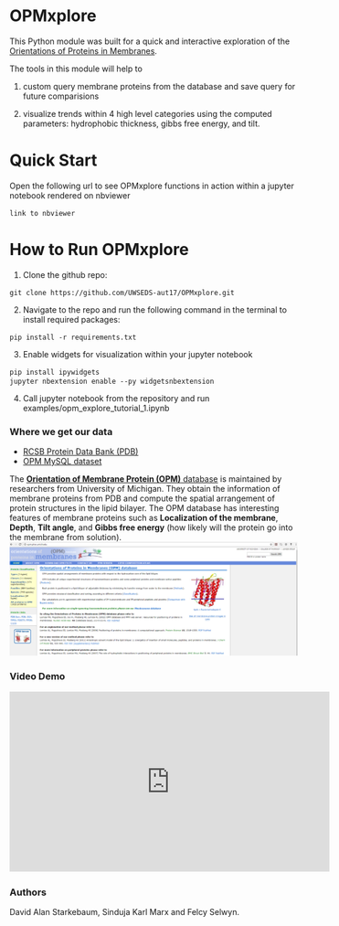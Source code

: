 # OPMxplore

This Python module was built for a quick and interactive exploration of the [Orientations of Proteins in Membranes](http://opm.phar.umich.edu/about.php). 


The tools in this module will help to 

1. custom query membrane proteins from the database and save query for future comparisions 

2. visualize trends within 4 high level categories using the computed parameters: hydrophobic thickness, gibbs free energy, and tilt.

# Quick Start

Open the following url to see OPMxplore functions in action within a jupyter notebook rendered on nbviewer
~~~~
link to nbviewer
~~~~

# How to Run OPMxplore

1. Clone the github repo: 
~~~~
git clone https://github.com/UWSEDS-aut17/OPMxplore.git
~~~~

2. Navigate to the repo and run the following command in the terminal to install required packages:
~~~~
pip install -r requirements.txt
~~~~

3. Enable widgets for visualization within your jupyter notebook
~~~~
pip install ipywidgets
jupyter nbextension enable --py widgetsnbextension
~~~~

4. Call jupyter notebook from the repository and run examples/opm_explore_tutorial_1.ipynb

 
### Where we get our data

* [RCSB Protein Data Bank (PDB)](https://www.rcsb.org/pdb/home/home.do)
* [OPM MySQL dataset](http://opm.phar.umich.edu/OPM-2016-10-10.sql)


The [**Orientation of Membrane Protein (OPM)** database](http://opm.phar.umich.edu/about.php) is maintained by researchers from University of Michigan. They obtain the information of membrane proteins from PDB and compute the spatial arrangement of protein structures in the lipid bilayer. The OPM database has interesting features of membrane proteins such as **Localization of the membrane**, **Depth**, **Tilt angle**, and **Gibbs free energy** (how likely will the protein go into the membrane from solution).
![](doc/opm.png)


### Video Demo

<iframe width="560" height="315" src="https://www.youtube.com/embed/8AhEcPVn3ac" frameborder="0" gesture="media" allow="encrypted-media" allowfullscreen></iframe>


### Authors  

David Alan Starkebaum, Sinduja Karl Marx and Felcy Selwyn. 







